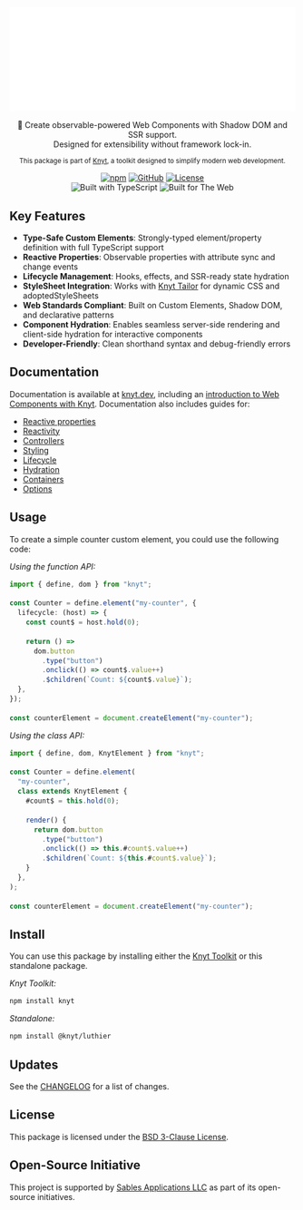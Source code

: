 <div align="center">

[![Knyt](./docs/banner.svg)](https://knyt.dev/s/luthier)

🎻 Create observable-powered Web Components with Shadow DOM and SSR support. <br /> Designed for extensibility without framework lock-in.

<small>

This package is part of [Knyt](https://knyt.dev/), a toolkit designed to simplify modern web development.

</small>

[![npm](https://img.shields.io/npm/v/@knyt/luthier?style=flat-square&labelColor=444)](https://www.npmjs.com/package/@knyt/luthier)
[![GitHub](https://img.shields.io/badge/Source_Code-black?style=flat-square&label=GitHub&labelColor=444)](https://github.com/sables-app/knyt/tree/main/packages/luthier)
[![License](https://img.shields.io/badge/License-BSD_3_Clause-blue?style=flat-square&labelColor=444)](https://github.com/sables-app/knyt/blob/main/LICENSE)
<br />
![Built with TypeScript](https://img.shields.io/badge/Built%20with-TypeScript-3178c6.svg?style=flat-square&logo=typescript&labelColor=444)
![Built for The Web](https://img.shields.io/badge/Built_for-The_Web-e34f26.svg?style=flat-square&logo=HTML5&labelColor=444)

</div>

## Key Features

- **Type-Safe Custom Elements**: Strongly-typed element/property definition with full TypeScript support
- **Reactive Properties**: Observable properties with attribute sync and change events
- **Lifecycle Management**: Hooks, effects, and SSR-ready state hydration
- **StyleSheet Integration**: Works with [Knyt Tailor](https://knyt.dev/s/tailor) for dynamic CSS and adoptedStyleSheets
- **Web Standards Compliant**: Built on Custom Elements, Shadow DOM, and declarative patterns
- **Component Hydration**: Enables seamless server-side rendering and client-side hydration for interactive components
- **Developer-Friendly**: Clean shorthand syntax and debug-friendly errors

## Documentation

Documentation is available at [knyt.dev](https://knyt.dev), including an [introduction to Web Components with Knyt](https://knyt.dev/guide/web-components/introduction). Documentation also includes guides for:

- [Reactive properties](https://knyt.dev/guide/web-components/reactive-properties)
- [Reactivity](https://knyt.dev/guide/web-components/reactivity)
- [Controllers](https://knyt.dev/guide/web-components/controllers)
- [Styling](https://knyt.dev/guide/web-components/styling)
- [Lifecycle](https://knyt.dev/guide/web-components/lifecycle)
- [Hydration](https://knyt.dev/guide/web-components/hydration)
- [Containers](https://knyt.dev/guide/web-components/containers)
- [Options](https://knyt.dev/guide/web-components/options)

## Usage

To create a simple counter custom element, you could use the following code:

_Using the function API:_

```ts
import { define, dom } from "knyt";

const Counter = define.element("my-counter", {
  lifecycle: (host) => {
    const count$ = host.hold(0);

    return () =>
      dom.button
        .type("button")
        .onclick(() => count$.value++)
        .$children(`Count: ${count$.value}`);
  },
});

const counterElement = document.createElement("my-counter");
```

_Using the class API:_

```ts
import { define, dom, KnytElement } from "knyt";

const Counter = define.element(
  "my-counter",
  class extends KnytElement {
    #count$ = this.hold(0);

    render() {
      return dom.button
        .type("button")
        .onclick(() => this.#count$.value++)
        .$children(`Count: ${this.#count$.value}`);
    }
  },
);

const counterElement = document.createElement("my-counter");
```

## Install

You can use this package by installing either the [Knyt Toolkit](https://knyt.dev/s/toolkit) or this standalone package.

_Knyt Toolkit:_

```sh
npm install knyt
```

_Standalone:_

```sh
npm install @knyt/luthier
```

## Updates

See the [CHANGELOG](./CHANGELOG.md) for a list of changes.

## License

This package is licensed under the [BSD 3-Clause License](./LICENSE).

## Open-Source Initiative

This project is supported by [Sables Applications LLC](https://sables.app) as part of its open-source initiatives.
